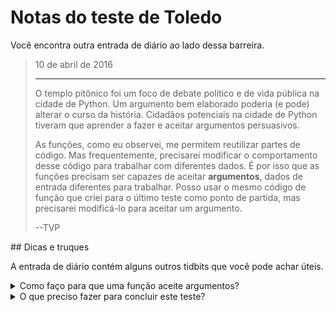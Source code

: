 # Notas do teste de Toledo

Você encontra outra entrada de diário ao lado dessa barreira.

<blockquote>
10 de abril de 2016
<hr/>
<p>
O templo pitônico foi um foco de debate político e de vida pública na cidade de Python. Um argumento bem elaborado poderia (e pode) alterar o curso da história. Cidadãos potenciais na cidade de Python tiveram que aprender a fazer e aceitar argumentos persuasivos.
</p>
<p>
As funções, como eu observei, me permitem reutilizar partes de código. Mas frequentemente, precisarei modificar o comportamento desse código para trabalhar com diferentes dados. É por isso que as funções precisam ser capazes de aceitar <b>argumentos</b>, dados de entrada diferentes para trabalhar. Posso usar o mesmo código de função que criei para o último teste como ponto de partida, mas precisarei modificá-lo para aceitar um argumento.
</p>
<p>
--TVP
</p>
</blockquote>
## Dicas e truques

A entrada de diário contém alguns outros tidbits que você pode achar úteis.

<details>
<summary>Como faço para que uma função aceite argumentos?</summary>
Os __argumentos__ não são um conceito totalmente novo para nós. Já estamos trabalhando com __argumentos__ que foram passados para nossos scripts Python a partir da linha de comando. [Argumentos para funções](https://docs.python.org/3.7/tutorial/controlflow.html#defining-functions) funcionam de maneira muito semelhante. Os argumentos são partes de dados que suas funções usam para alimentar o código dentro delas.

Aqui está um exemplo de definição de uma função com dois argumentos.

```python
def favorite_foods(firstFavorite, secondFavorite):
    print(f"My favorite foods are {firstFavorite} and {secondFavorite}.")

favorite_foods('tacos', 'pizza')
```

Ao executar este código, você define uma função chamada `favorite_foods`. Você especifica que sua função usa __dois argumentos__ configurando duas variáveis de espaço reservado entre os parênteses aberto e fechado. Se a sua função usar vários argumentos, os nomes das variáveis para esses argumentos serão separados por uma vírgula `,`.

A função em si tem apenas uma linha de código. Ela imprime uma [string formatada](https://realpython.com/python-f-strings/) que se encaixa nas variáveis de argumento `firstFavorite` e `secondFavorite`.

Na última linha do código no exemplo, chamamos a função com dois argumentos, as strings `tacos` e `pizza`. Ao passar argumentos, os separamos com uma vírgula `,` também.

</details>
<details>
<summary>O que preciso fazer para concluir este teste?</summary>
Abra o arquivo que você criou para a versão de teste anterior, `functions.py`, ou crie novamente (se você o excluiu) em sua pasta de código localizada aqui:

```bash
<%= env.TQ_PYTHON_CODE_PATH.value %>
```

Nesse arquivo, você precisará __declarar ou modificar uma função__ chamada `hail_friend` que usa um argumento, o nome da pessoa a ser recebida. Em vez de imprimir a mesma mensagem sempre que a função é chamada, desta vez a função deve imprimir uma mensagem diferente sempre, usando a entrada para a função.

Por exemplo, se a sua função for chamada assim:

```python
hail_friend('Jonathan Joestar')
```

Ela deve imprimir o texto `Hail, Jonathan Joestar!` no console. Consulte o restante deste tutorial para obter ajuda sobre como declarar uma função que usa argumentos. Quando o seu código `functions.py` estiver funcionando conforme prescrito, clique no botão *HACK* para enviar seu trabalho!

</details>
